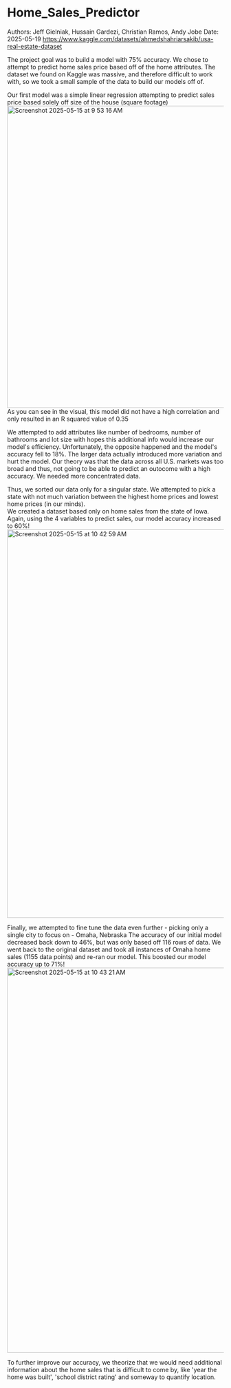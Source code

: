 # Home_Sales_Predictor
Authors: Jeff Gielniak, Hussain Gardezi, Christian Ramos, Andy Jobe
Date: 2025-05-19
https://www.kaggle.com/datasets/ahmedshahriarsakib/usa-real-estate-dataset

The project goal was to build a model with 75% accuracy.  We chose to attempt to predict home sales price based off of the home attributes.  The dataset we found on Kaggle was massive, and therefore difficult to work with, so we took a small sample of the data to build our models off of.  

Our first model was a simple linear regression attempting to predict sales price based solely off size of the house (square footage)
<img width="703" alt="Screenshot 2025-05-15 at 9 53 16 AM" src="https://github.com/user-attachments/assets/5f4394a5-5d54-47c7-aa67-467aaf57367c" />
As you can see in the visual, this model did not have a high correlation and only resulted in an R squared value of 0.35

We attempted to add attributes like number of bedrooms, number of bathrooms and lot size with hopes this additional info would increase our model's efficiency. Unfortunately, the opposite happened and the model's accuracy fell to 18%.  The larger data actually introduced more variation and hurt the model.  Our theory was that the data across all U.S. markets was too broad and thus, not going to be able to predict an outocome with a high accuracy.  We needed more concentrated data.

Thus, we sorted our data only for a singular state.  We attempted to pick a state with not much variation between the highest home prices and lowest home prices (in our minds).  
We created a dataset based only on home sales from the state of Iowa.  Again, using the 4 variables to predict sales, our model accuracy increased to 60%!
<img width="904" alt="Screenshot 2025-05-15 at 10 42 59 AM" src="https://github.com/user-attachments/assets/42b39514-2077-47e0-b9c2-2a86dc94452c" />

Finally, we attempted to fine tune the data even further - picking only a single city to focus on - Omaha, Nebraska
The accuracy of our initial model decreased back down to 46%, but was only based off 116 rows of data.  We went back to the original dataset and took all instances of Omaha home sales (1155 data points) and re-ran our model.  This boosted our model accuracy up to 71%!
<img width="896" alt="Screenshot 2025-05-15 at 10 43 21 AM" src="https://github.com/user-attachments/assets/df00f603-89ed-4ea7-8093-d239150e3961" />

To further improve our accuracy, we theorize that we would need additional information about the home sales that is difficult to come by, like 'year the home was built', 'school district rating' and someway to quantify location.  

